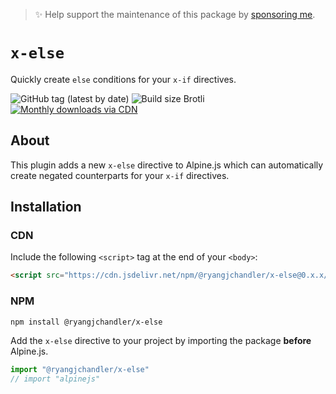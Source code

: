 > ✨ Help support the maintenance of this package by [sponsoring me](https://github.com/sponsors/ryangjchandler).

# `x-else`

Quickly create `else` conditions for your `x-if` directives.

![GitHub tag (latest by date)](https://img.shields.io/github/v/tag/ryangjchandler/x-else?label=version&style=flat-square)
![Build size Brotli](https://img.badgesize.io/ryangjchandler/x-else/master/dist/x-else.js.svg?compression=gzip&style=flat-square&color=green)
[![Monthly downloads via CDN](https://data.jsdelivr.com/v1/package/npm/@ryangjchandler/x-else/badge)](https://www.jsdelivr.com/package/npm/@ryangjchandler/x-else)

## About

This plugin adds a new `x-else` directive to Alpine.js which can automatically create negated counterparts for your `x-if` directives.

## Installation

### CDN

Include the following `<script>` tag at the end of your `<body>`:

```html
<script src="https://cdn.jsdelivr.net/npm/@ryangjchandler/x-else@0.x.x/dist/x-else.js"></script>
```

### NPM

```bash
npm install @ryangjchandler/x-else
```

Add the `x-else` directive to your project by importing the package **before** Alpine.js.

```js
import "@ryangjchandler/x-else"
// import "alpinejs"
```
